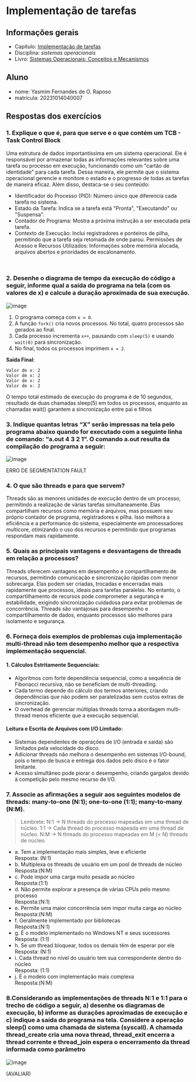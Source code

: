 # Implementação de tarefas

## Informações gerais

- Capítulo: [Implementação de tarefas](https://wiki.inf.ufpr.br/maziero/lib/exe/fetch.php?media=socm:socm-05.pdf)
- Disciplina: *sistemas operacionais*
- Livro: [Sistemas Operacionais: Conceitos e Mecanismos](https://wiki.inf.ufpr.br/maziero/doku.php?id=socm:start)

## Aluno

- nome: Yasmim Fernandes de O. Raposo
- matrícula: 20231014040007

## Respostas dos exercícios
### **1. Explique o que é, para que serve e o que contém um TCB - Task Control Block**<br>

Uma estrutura de dados importantíssima em um sistema operacional. Ele é responsável por armazenar todas as informações relevantes sobre uma tarefa ou processo em execução, funcionando como um "cartão de identidade" para cada tarefa. Dessa maneira, ele permite que o sistema operacional gerencie e monitore o estado e o progresso de todas as tarefas de maneira eficaz. Além disso, destaca-se o seu conteúdo:
- Identificador do Processo (PID): Número único que diferencia cada tarefa no sistema.<br>
- Estado da Tarefa: Indica se a tarefa está "Pronta", "Executando" ou "Suspensa".<br>
- Contador de Programa: Mostra a próxima instrução a ser executada pela tarefa.<br>
- Contexto de Execução: Inclui registradores e ponteiros de pilha, permitindo que a tarefa seja retomada de onde parou.
Permissões de Acesso e Recursos Utilizados: Informações sobre memória alocada, arquivos abertos e prioridades de escalonamento.<br>
<br>

### 2. Desenhe o diagrama de tempo da execução do código a seguir, informe qual a saída do programa na tela (com os valores de x) e calcule a duração aproximada de sua execução.<br>

![image](https://github.com/user-attachments/assets/9e434c9d-5d03-45a5-b599-471916c3fff7)

1. O programa começa com `x = 0`.  
2. A função `fork()` cria novos processos. No total, quatro processos são gerados ao final.  
3. Cada processo incrementa `x++`, pausando com `sleep(5)` e usando `wait(0)` para sincronização.  
4. No final, todos os processos imprimem `x = 2`.  

**Saída Final**:
```
Valor de x: 2
Valor de x: 2
Valor de x: 2
Valor de x: 2
```

O tempo total estimado de execução do programa é de 10 segundos, resultado de duas chamadas sleep(5) em todos os processos, enquanto as chamadas wait() garantem a sincronização entre pai e filhos

### **3. Indique quantas letras “X” serão impressas na tela pelo programa abaixo quando for executado com a seguinte linha de comando: “a.out 4 3 2 1”. O comando a.out resulta da compilação do programa a seguir:**<br>
![image](https://github.com/user-attachments/assets/639a8fdb-4230-4a3a-b39a-f442c2fe8e8c)

ERRO DE SEGMENTATION FAULT


### **4. O que são threads e para que servem?**<br>

Threads são as menores unidades de execução dentro de um processo, permitindo a realização de várias tarefas simultaneamente. Elas compartilham recursos como memória e arquivos, mas possuem seu próprio contador de programa, registradores e pilha. Isso melhora a eficiência e a performance do sistema, especialmente em processadores multicore, otimizando o uso dos recursos e permitindo que programas respondam mais rapidamente.<br>

### **5. Quais as principais vantagens e desvantagens de threads em relação a processos?**<br>
Threads oferecem vantagens em desempenho e compartilhamento de recursos, permitindo comunicação e sincronização rápidas com menor sobrecarga. Elas podem ser criadas, trocadas e encerradas mais rapidamente que processos, ideais para tarefas paralelas. No entanto, o compartilhamento de recursos pode comprometer a segurança e estabilidade, exigindo sincronização cuidadosa para evitar problemas de concorrência. Threads são vantajosas para desempenho e compartilhamento de dados, enquanto processos são melhores para isolamento e segurança.<br>

### **6. Forneça dois exemplos de problemas cuja implementação multi-thread não tem desempenho melhor que a respectiva implementação sequencial.**<br>

#### 1. Cálculos Estritamente Sequenciais:

- Algoritmos com forte dependência sequencial, como a sequência de Fibonacci recursiva, não se beneficiam de multi-threading.
- Cada termo depende do cálculo dos termos anteriores, criando dependências que não podem ser paralelizadas sem custos extras de sincronização.
- O overhead de gerenciar múltiplas threads torna a abordagem multi-thread menos eficiente que a execução sequencial.

#### Leitura e Escrita de Arquivos com I/O Limitado:

- Sistemas dependentes de operações de I/O (entrada e saída) são limitados pela velocidade do disco.
- Adicionar threads não melhora o desempenho em sistemas I/O-bound, pois o tempo de busca e entrega dos dados pelo disco é o fator limitante.
- Acesso simultâneo pode piorar o desempenho, criando gargalos devido à competição pelo mesmo recurso de I/O.

### **7. Associe as afirmações a seguir aos seguintes modelos de threads: many-to-one (N:1); one-to-one (1:1); many-to-many (N:M).**<br>


> Lembrete: 
> N:1 -> N threads do processo mapeadas em uma thread de núcleo.
> 1:1 -> Cada thread do processo mapeada em uma thread de núcleo.
> N:M -> N threads do processo mapeadas em M (< N) threads de núcleo.<br>

- a. Tem a implementação mais simples, leve e eficiente<br>
Resposta: (N:1)<br>
- b. Multiplexa os threads de usuário em um pool de threads de núcleo<br>
Resposta:(N:M)<br>
- c. Pode impor uma carga muito pesada ao núcleo<br>
Resposta:(1:1)<br>
- d. Não permite explorar a presença de várias CPUs pelo mesmo processo<br>
Resposta:(N:1)<br>
- e. Permite uma maior concorrência sem impor muita carga ao núcleo<br> 
Resposta:(N:M)<br>
- f. Geralmente implementado por bibliotecas<br>
Resposta:(N:1)<br>
- g. É o modelo implementado no Windows NT e seus sucessores<br>
Resposta: (1:1)<br>
- h. Se um thread bloquear, todos os demais têm de esperar por ele<br>
Resposta: (N:1)<br>
- i. Cada thread no nível do usuário tem sua correspondente dentro do núcleo<br>
Resposta: (1:1)<br>
- j. É o modelo com implementação mais complexa<br>
Resposta:(N:M)<br>

### **8.Considerando as implementações de threads N:1 e 1:1 para o trecho de código a seguir, a) desenhe os diagramas de execução, b) informe as durações aproximadas de execução e c) indique a saída do programa na tela. Considere a operação sleep() como uma chamada de sistema (syscall). A chamada thread_create cria uma nova thread, thread_exit encerra a thread corrente e thread_join espera o encerramento da thread informada como parâmetro**
![image](https://github.com/user-attachments/assets/18f1c8a7-4461-4677-a1d3-2ee85c024020)

(AVALIAR)
